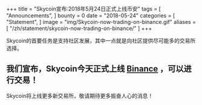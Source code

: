 +++
title = "Skycoin宣布:2018年5月24日正式上线币安"
tags = [ "Announcements", ]
bounty = 0
date = "2018-05-24"
categories = [ "Statement", ]
image = "img/Skycoin-now-trading-on-binance.gif"
aliases = [
	"/zh/statement/skycoin-now-trading-on-binance/"
]
+++


Skycoin的首要任务是支持社区发展，其中一点就是向社区提供尽可能多的交易所选择。



## 我们宣布，Skycoin今天正式上线 [Binance](https://support.binance.com/hc/en-us/articles/360004168831-Binance-Will-List-Skycoin-SKY-on-2018-05-24) ，可以进行交易！




Skycoin将上线更多新交易所，敬请期待更多振奋人心的消息！
